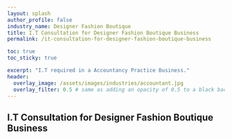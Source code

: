 ```yaml
---
layout: splash 
author_profile: false 
industry_name: Designer Fashion Boutique
title: I.T Consultation for Designer Fashion Boutique Business
permalink: /it-consultation-for-designer-fashion-boutique-business

toc: true
toc_sticky: true

excerpt: "I.T required in a Accountancy Practice Business."
header:
  overlay_image: /assets/images/industries/accountant.jpg
  overlay_filter: 0.5 # same as adding an opacity of 0.5 to a black background
---
```


## I.T Consultation for Designer Fashion Boutique Business